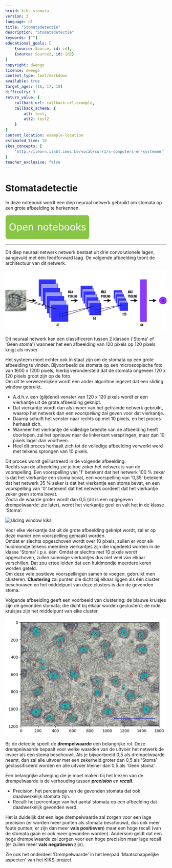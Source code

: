 ```yaml
---
hruid: kiks_stomata
version: 3
language: nl
title: "Stomatadetectie"
description: "Stomatadetectie"
keywords: [""]
educational_goals: [
    {source: Source, id: id}, 
    {source: Source2, id: id2}
]
copyright: dwengo
licence: dwengo
content_type: text/markdown
available: true
target_ages: [16, 17, 18]
difficulty: 3
return_value: {
    callback_url: callback-url-example,
    callback_schema: {
        att: test,
        att2: test2
    }
}
content_location: example-location
estimated_time: 10
skos_concepts: [
    'http://ilearn.ilabt.imec.be/vocab/curr1/s-computers-en-systemen'
]
teacher_exclusive: false
---
```


# Stomatadetectie
In deze notebook wordt een diep neuraal netwerk gebruikt om stomata op een grote afbeelding te herkennen.  

[![](embed/Knop.png "Knop")](https://kiks.ilabt.imec.be/hub/tmplogin?id=1711 "Stomatadetectie")

----------------
Dit diep neuraal netwerk netwerk bestaat uit drie convolutionele lagen, aangevuld met één feedforward laag. De volgende afbeelding toont de architectuur van dit netwerk.

![convnet kiks](embed/referentienetwerk.png "Convolutioneel neuraal netwerk om huidmondjes te herkennen") 

Dit neuraal netwerk kan een classificeren tussen 2 klassen ('Stoma' of 'Geen stoma') wanneer het een afbeelding van 120 pixels op 120 pixels krijgt als invoer. 

Het systeem moet echter ook in staat zijn om de stomata op een grote afbeelding te vinden. Bijvoorbeeld de stomata op een microscopische foto van 1600 x 1200 pixels, hierbij verondersteld dat de stomata ongeveer 120 x 120 pixels groot zijn op de foto. <br>
Om dit te verwezenlijken wordt een ander algoritme ingezet dat een sliding window gebruikt.
-  A.d.h.v. een (glijdend) venster van 120 x 120 pixels wordt er een vierkantje uit de grote afbeelding geknipt.
-  Dat vierkantje wordt dan als invoer van het getrainde netwerk gebruikt, waarop het netwerk dan een *voorspelling* zal geven voor dat vierkantje.
-  Daarna schuift het venster naar rechts op met 10 pixels, en het proces herhaalt zich.
-  Wanneer het vierkantje de volledige breedte van de afbeelding heeft doorlopen, zal het opnieuw naar de linkerkant verspringen, maar dan 10 pixels lager dan voorheen.
-  Heel dit proces herhaalt zich tot de volledige afbeelding verwerkt werd met telkens sprongen van 10 pixels.

Dit proces wordt geïllustreerd in de volgende afbeelding. <br>
Rechts van de afbeelding zie je hoe zeker het netwerk is van de voorspelling. Een voorspelling van '1' betekent dat het netwerk 100 % zeker is dat het vierkantje een stoma bevat, een voorspelling van '0,35' betekent dat het netwerk 35 % zeker is dat het vierkantje een stoma bevat, en een voorspelling van '0' betekent dat het netwerk oordeelt dat het vierkantje zeker geen stoma bevat.<br> Zodra de waarde groter wordt dan 0,5 (dit is een opgegeven drempelwaarde: zie later), wordt het vierkantje geel en valt het in de klasse 'Stoma'.

![sliding window kiks](embed/slidingwindow.gif "Sliding window") 

Voor elke vierkantje dat uit de grote afbeelding geknipt wordt, zal er op deze manier een voorspelling gemaakt worden.<br> 
Omdat er slechts opgeschoven wordt over 10 pixels, zullen er voor elk huidmondje telkens meerdere vierkantjes zijn die ingedeeld worden in de klasse 'Stoma' i.p.v. één.  Omdat er slechts met 10 pixels wordt opgeschoven, zullen sommige vierkantjes dus niet veel van elkaar verschillen. Dat zou ertoe leiden dat een huidmondje meerdere keren worden geteld.<br>
Om deze vele positieve voorspellingen samen te voegen, gebruikt men clusteren. **Clustering** zal punten die dicht bij elkaar liggen als één cluster beschouwen en het middelpunt van deze clusters is dan de gevonden stoma. <br>

Volgende afbeelding geeft een voorbeeld van clustering: de blauwe kruisjes zijn de gevonden stomata; die dicht bij elkaar worden geclusterd; de rode kruisjes zijn het middelpunt van elke cluster.

![clustering kiks](embed/clustering.jpg "Clustering") 

Bij de detectie speelt de **drempelwaarde** een belangrijke rol. Deze drempelwaarde bepaalt voor welke waarden van de uitvoer het netwerk de invoer als een stoma beschouwt. Als je bijvoorbeeld 0,5 als drempelwaarde neemt, dan zal alle uitvoer met een zekerheid groter dan 0,5 als 'Stoma' geclassificeerd worden en alle uitvoer kleiner dan 0,5 als 'Geen stoma'. 

Een belangrijke afweging die je moet maken bij het kiezen van de drempelwaarde is de verhouding tussen ***precision*** en ***recall***. 

-  Precision: het percentage van de gevonden stomata dat ook daadwerkelijk stomata zijn.</li>
-  Recall: het percentage van het aantal stomata op een afbeelding dat daadwerkelijk gevonden werd.</li>

Het is duidelijk dat een lage drempelwaarde zal zorgen voor een lage precision (er worden meer punten als stomata beschouwd, dus ook meer foute punten; er zijn dan meer **vals positieven**) maar een hoge recall (van de stomata gaan er ook meer gevonden worden). Andersom geldt dat een hoge drempelwaarde zal zorgen voor een hoge precision maar lage recall (er zullen meer **vals negatieven** zijn).

Zie ook het onderdeel 'Drempelwaarde' in het leerpad 'Maatschappelijke aspecten' van het KIKS-project. 


